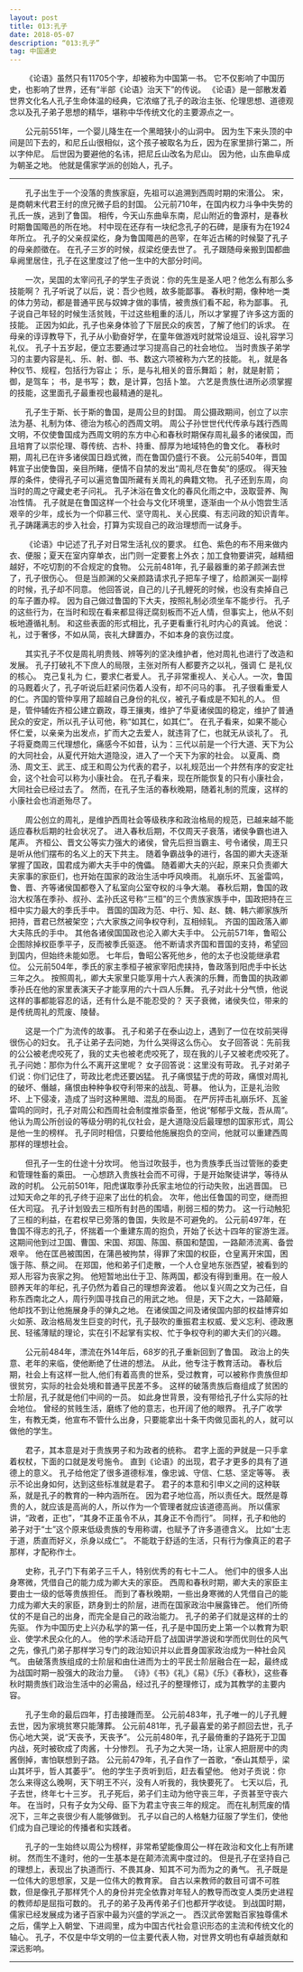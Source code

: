 ```yaml
---
layout: post
title: 013:孔子
date: 2018-05-07
description: “013:孔子”
tag: 中国通史
---
```



&emsp;&emsp;《论语》虽然只有11705个字，却被称为中国第一书。
它不仅影响了中国历史，也影响了世界，还有“半部《论语》治天下”的传说。
《论语》是一部散发着世界文化名人孔子生命体温的经典，它浓缩了孔子的政治主张、伦理思想、道德观念以及孔子弟子思想的精华，堪称中华传统文化的主要源点之一。

&emsp;&emsp;公元前551年，一个婴儿降生在一个黑暗狭小的山洞中。
因为生下来头顶的中间是凹下去的，和尼丘山很相似，这个孩子被取名为丘，因为在家里排行第二，所以字仲尼。
后世因为要避他的名讳，把尼丘山改名为尼山。
因为他，山东曲阜成为朝圣之地。
他就是儒家学派的创始人，孔子。

****


&emsp;&emsp;孔子出生于一个没落的贵族家庭，先祖可以追溯到西周时期的宋湣公。
宋，是商朝末代君王纣的庶兄微子启的封国。
公元前710年，在国内权力斗争中失势的孔氏一族，逃到了鲁国。
相传，今天山东曲阜东南，尼山附近的鲁源村，是春秋时期鲁国陬邑的所在地。
村中现在还存有一块纪念孔子的石碑，是康有为在1924年所立。
孔子的父亲叔梁纥，身为鲁国陬邑的邑宰，在年近古稀的时候娶了孔子的母亲颜徵在。
在孔子三岁的时候，叔梁纥便去世了。
孔子跟随母亲搬到国都曲阜阙里居住，孔子在这里度过了他一生中的大部分时间。

&emsp;&emsp;一次，吴国的太宰问孔子的学生子贡说：你的先生是圣人吧？他怎么有那么多技能啊？
孔子听说了以后，说：吾少也贱，故多能鄙事。
春秋时期，像种地一类的体力劳动，都是普通平民与奴婢才做的事情，被贵族们看不起，称为鄙事。
孔子说自己年轻的时候生活贫贱，干过这些粗重的活儿，所以才掌握了许多这方面的技能。
正因为如此，孔子也亲身体验了下层民众的疾苦，了解了他们的诉求。
在母亲的谆谆教导下，孔子从小勤奋好学，在童年做游戏时就常设俎豆、设礼容学习礼仪。
孔子十五岁起，便立志要通过学习提高自己的社会地位。
当时贵族子弟学习的主要内容是礼、乐、射、御、书、数这六项被称为六艺的技能。
礼，就是各种仪节、规程，包括行为容止；
乐，是与礼相关的音乐舞蹈；
射，就是射箭；
御，是驾车；
书，是书写；
数，是计算，包括卜筮。
六艺是贵族仕进所必须掌握的技能，这里面孔子最重视也最精通的是礼。

&emsp;&emsp;孔子生于斯、长于斯的鲁国，是周公旦的封国。
周公摄政期间，创立了以宗法为基、礼制为体、德治为核心的西周文明。
周公子孙世世代代传承与践行西周文明，不仅使鲁国成为西周文明的东方中心和春秋时期保存周礼最多的诸侯国，而且培育了以崇伦理、尊传统、古朴、持重、醇厚为地域特色的鲁文化。
春秋时期，周礼已在许多诸侯国日趋式微，而在鲁国仍盛行不衰。
公元前540年，晋国韩宣子出使鲁国，亲目所睹，便情不自禁的发出“周礼尽在鲁矣”的感叹。
得天独厚的条件，使得孔子可以遍览鲁国所藏有关周礼的典籍文物。
孔子还到东周，向当时的周之守藏史老子问礼。
孔子沐浴在鲁文化的春风化雨之中，汲取营养、陶冶性情。
孔子就是在鲁国这样一个社会与文化环境里，逐渐由一个从小饱尝生活艰辛的少年，成长为一个仰慕三代、坚守周礼、关心民瘼、有志问政的知识青年。
孔子踌躇满志的步入社会，打算为实现自己的政治理想而一试身手。

&emsp;&emsp;《论语》中记述了孔子对日常生活礼仪的要求。
红色、紫色的布不用来做内衣、便服；夏天在室内穿单衣，出门则一定要套上外衣；加工食物要讲究，越精细越好，不吃切割的不合规定的食物。
公元前481年，孔子最器重的弟子颜渊去世了，孔子很伤心。
但是当颜渊的父亲颜路请求孔子把车子埋了，给颜渊买一副椁的时候，孔子却不同意。
他回答说，自己的儿子孔鲤死的时候，也没有卖掉自己的车子置办椁。
因为自己做过鲁国的下大夫，按照礼制必须坐车不能步行。
孔子的这些行为，在当时和现在看来都显得迂腐刻板而不近人情，但事实上，他从不刻板地遵循礼制。
和这些表面的形式相比，孔子更看重行礼时内心的真诚。
他说：礼，过于奢侈，不如从简，丧礼大肆置办，不如本身的哀伤过度。

&emsp;&emsp;其实孔子不仅是周礼明贵贱、辨等列的坚决维护者，他对周礼也进行了改造和发展。
孔子打破礼不下庶人的局限，主张对所有人都要齐之以礼，强调 仁 是礼仪的核心。
克己复礼为 仁，要求仁者爱人。
孔子非常重视人、关心人。一次，鲁国的马厩着火了，孔子听说后赶紧问伤着人没有，却不问马的事。
孔子很看重爱人的仁。齐国的管仲享用了超越自己身份的礼仪，被孔子看成是不知礼的人。
但是，管仲辅佐齐桓公建立霸政，尊王攘夷，维护了华夏诸侯国的稳定，维护了普通民众的安定，所以孔子认可他，称“如其仁，如其仁”。
在孔子看来，如果不能心怀仁爱，以亲亲为出发点，扩而大之去爱人，就违背了仁，也就无从谈礼了。
孔子将夏商周三代理想化，痛感今不如昔，认为：三代以前是一个行大道、天下为公的大同社会，从夏代开始大道隐没，进入了一个天下为家的社会。
以夏禹、商汤、周文王、武王、成王和周公为代表的君子，以礼规范出一个井然有序的安定社会，这个社会可以称为小康社会。
在孔子看来，现在所能恢复的只有小康社会，大同社会已经过去了。
然而，在孔子生活的春秋晚期，随着礼制的荒废，这样的小康社会也消逝殆尽了。 

&emsp;&emsp;周公创立的周礼，是维护西周社会等级秩序和政治格局的规范，已越来越不能适应春秋后期的社会状况了。
进入春秋后期，不仅周天子衰落，诸侯争霸也进入尾声。
齐桓公、晋文公等实力强大的诸侯，曾先后担当霸主、号令诸侯，周王只是听从他们摆布的名义上的天下共主。
随着争霸战争的进行，各国的卿大夫逐渐掌握了国政，国君成为卿大夫手中的傀儡。
随着卿大夫的兴起，原来只负责卿大夫家事的家臣们，也开始在国家的政治生活中呼风唤雨。
礼崩乐坏、瓦釜雷鸣，鲁、晋、齐等诸侯国都卷入了私室向公室夺权的斗争大潮。
春秋后期，鲁国的政治大权落在季孙、叔孙、孟孙氏这号称“三桓”的三个贵族家族手中，国政把持在三桓中实力最大的季氏手中。
晋国的国政为范、中行、知、赵、魏、韩六卿家族所把持，晋君已然被架空；六大家族之间争权夺利，互相倾轧。
齐国的国政落入卿大夫陈氏的手中。
其他各诸侯国国政也沦入卿大夫手中。
公元前571年，鲁昭公企图除掉权臣季平子，反而被季氏驱逐。
他不断请求齐国和晋国的支持，希望回到国内，但始终未能如愿。
七年后，鲁昭公客死他乡，他的太子也没能继承君位。
公元前504年，季氏的家主季桓子被家宰阳虎挟持，鲁政落到阳虎手中长达三年之久。
按照周礼，卿大夫家里只能享用十六人表演的乐舞，而鲁国的执政卿季孙氏在他的家里表演天子才能享用的六十四人乐舞。
孔子对此十分气愤，他说这样的事都能容忍的话，还有什么是不能忍受的？
天子衰微，诸侯失位，带来的是传统周礼的荒废、陵替。

&emsp;&emsp;这是一个广为流传的故事。
孔子和弟子在泰山边上，遇到了一位在坟前哭得很伤心的妇女。
孔子让弟子去问她，为什么哭得这么伤心。
女子回答说：先前我的公公被老虎咬死了，我的丈夫也被老虎咬死了，现在我的儿子又被老虎咬死了。
孔子问她：那你为什么不离开这里呢？
女子回答说：这里没有苛政。
孔子对弟子们说：你们记住了，苛政比老虎还要凶猛。
孔子痛恨猛于虎的苛政，痛恨对周礼的破坏、僭越，痛恨由种种争权夺利带来的战乱、苛暴。
他认为，正是礼治败坏、上下侵凌，造成了当时这种黑暗、混乱的局面。
在严厉抨击礼崩乐坏、瓦釜雷鸣的同时，孔子对周公和西周社会制度推崇备至，他说“郁郁乎文哉，吾从周”。
他认为周公所创设的等级分明的礼仪社会，是大道隐没后最理想的国家形式，周公是他一生的榜样。
孔子同时相信，只要给他施展抱负的空间，他就可以重建西周那样的理想社会。

&emsp;&emsp;但孔子一生的仕途十分坎坷。
他当过吹鼓手，也为贵族季氏当过管账的委吏和管理牲畜的乘田。
一心想跻入贵族社会而不可得，于是开始聚徒讲学，等待从政的时机。
公元前501年，阳虎谋取季孙氏家主地位的行动失败，出逃晋国。
已过知天命之年的孔子终于迎来了出仕的机会。
次年，他出任鲁国的司空，继而担任大司寇。
孔子计划毁去三桓所有封邑的围墙，削弱三桓的势力。
这一行动触犯了三桓的利益，在君权早已旁落的鲁国，失败是不可避免的。
公元前497年，在鲁国不得志的孔子，怀揣着一个重建东周的抱负，开始了长达十四年的宦游生涯。
这期间他到过卫国、曹国、宋国、郑国、陈国、蔡国和楚国，一路颠沛流离、备尝艰辛。 
他在匡邑被围困，在蒲邑被拘禁，得罪了宋国的权臣，仓皇离开宋国，困饿于陈、蔡之间。
在郑国，他和弟子们走散，一个人仓皇地东张西望，被看到的郑人形容为丧家之狗。
他短暂地出仕于卫、陈两国，都没有得到重用。在一般人颐养天年的年纪，孔子仍然为着自己的理想奔波着。
他以复兴周之文为己任，自称东西南北之人，周行列国寻找自己的用武之地。
但是，天下之大，一路颠簸，他却找不到让他施展身手的弹丸之地。
在诸侯国之间及诸侯国内部的权益博弈如火如荼、政治格局发生巨变的时代，孔子鼓吹的重振君主权威、爱义忘利、德政惠民、轻徭薄赋的理论，实在引不起掌有实权、忙于争权夺利的卿大夫们的兴趣。

&emsp;&emsp;公元前484年，漂流在外14年后，68岁的孔子重新回到了鲁国。
政治上的失意、老年的来临，使他断绝了仕进的想法。
从此，他专注于教育活动。
春秋后期，社会上有这样一批人,他们有着高贵的世系，受过教育，可以被称作贵族但却很贫穷，实际的社会处境和普通平民差不多。
这样的破落贵族后裔组成了贫困的士阶层，孔子就是他们中间的一员。
如此身世背景，没有带给孔子什么实际的社会地位。
曾经的贫贱生活，磨练了他的意志，也开阔了他的眼界。
孔子广收学生，有教无类，他宣布不管什么出身，只要能拿出十条干肉做见面礼的人，就可以做他的学生。

&emsp;&emsp;君子，其本意是对于贵族男子和为政者的统称。
君字上面的尹就是一只手拿着权杖，下面的口就是发号施令。
直到《论语》的出现，君子才更多的具有了道德上的意义。
孔子给他定了很多道德标准，像忠诚、守信、仁慈、坚定等等。
表示不论出身如何，达到这些标准就是君子。
君子的本意和引申义之间的这种联系，就是孔子的教育的一种内涵所在。
因为君子地位高，所以责任大。既然是尊贵的人，就应该是高尚的人，所以作为一个管理者就应该道德高尚。
所以儒家讲，“政者，正也”，“其身不正虽令不从，其身正不令而行”。
同样，孔子和他的弟子对于“士”这个原来低级贵族的专用称谓，也赋予了许多道德含义。
比如“士志于道，质直而好义，杀身以成仁”。
不能耽于舒适的生活，只有行为像真正的君子那样，才配称作士。

&emsp;&emsp;史称，孔子门下有弟子三千人，特别优秀的有七十二人。
他们中的很多人出身寒微，凭借自己的能力成为卿大夫的家臣。
西周和春秋时期，卿大夫的家臣主要由士一级的低等贵族担任。
而到了春秋晚期，一些出身寒微的人凭借自己的能力成为卿大夫的家臣，跻身到士的阶层，进而在国家政治中展露锋芒。
他们所倚仗的不是自己的出身，而完全是自己的政治能力。
孔子的弟子们就是这样的士的先驱。
作为中国历史上兴办私学的第一任，孔子是中国历史上第一个以教育为职业、使学术民众化的人。
他的学术活动开启了战国讲学游说和学而优则仕的风气之先，像孔门弟子那样学习专门的政治知识并以此晋身国家政治成为一种社会风气。
由破落贵族组成的士阶层和由仕进而为士的平民士阶层融合在一起，最终成为战国时期一股强大的政治力量。
《诗》《书》《礼》《易》《乐》《春秋》，这些春秋时期贵族们政治生活中的必需品，经过孔子的整理修订，成为其教学的主要内容。


&emsp;&emsp;孔子生命的最后四年，打击接踵而至。
公元前483年，孔子唯一的儿子孔鲤去世，因为家境贫寒只能薄葬。
公元前481年，孔子最喜爱的弟子颜回去世，孔子伤心地大哭，说“天丧予，天丧予”。
公元前480年，孔子最倚重的子路死于卫国内战，死时被砍成了肉酱，十分惨烈。
孔子为之大哭一场，让家人把厨房中的肉酱倒掉，害怕联想到子路。
公元前479年，孔子自作了一首歌，“泰山其颓乎，梁山其坏乎，哲人其萎乎”。
他的学生子贡听到后，赶去看望他。
他对子贡说：你怎么来得这么晚啊，天下明王不兴，没有人听我的，我快要死了。
七天以后，孔子去世，终年七十三岁。
孔子死后，弟子们主动为他守丧三年，子贡甚至守丧六年。
在当时，只有子女为父母、臣下为君主守丧三年的规定。
而在礼制荒废的情况下，三年之丧很少有人能够做到。
孔子以自己的人格魅力征服了学生们，使他们成为自己理论的传播者和实践者。

&emsp;&emsp;孔子的一生始终以周公为榜样，非常希望能像周公一样在政治和文化上有所建树。
然而生不逢时，他的一生基本是在颠沛流离中度过的。
但是孔子在坚持自己的理想上，表现出了执道而行、不畏其身、知其不可为而为之的勇气。
孔子既是一位伟大的思想家，又是一位伟大的教育家。
自古以来教师的数目可谓不可胜数，但是像孔子那样凭个人的身份并完全依靠对年轻人的教导而改变人类历史进程的教师却是屈指可数的。
孔子的弟子及再传弟子们也都开学收徒。
到战国时期，儒家已经发展成为诸子百家中最为兴盛的学派之一。
西汉武帝罢黜百家独尊儒术之后，儒学上入朝堂、下进闾里，成为中国古代社会意识形态的主流和传统文化的轴心。
孔子，不仅是中华文明的一位主要代表人物，对世界文明也有卓越贡献和深远影响。


***